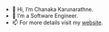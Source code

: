 - 👋 Hi, I’m Chanaka Karunarathne.
- 👀 I’m a Software Engineer.
- 📫 For more details visit my [website](https://kmchmk.github.io/).

<!---
kmchmk1026/kmchmk1026 is a ✨ special ✨ repository because its `README.md` (this file) appears on your GitHub profile.
You can click the Preview link to take a look at your changes.
--->
